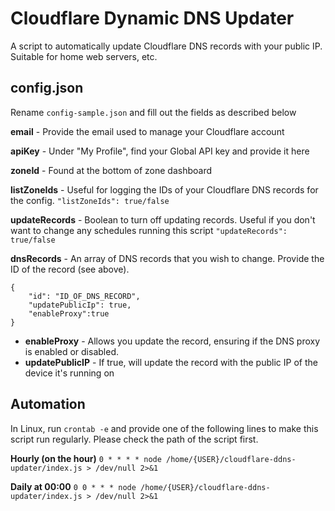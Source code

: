 # Cloudflare Dynamic DNS Updater
A script to automatically update Cloudflare DNS records with your public IP. Suitable for home web servers, etc.

## config.json
Rename ``config-sample.json`` and fill out the fields as described below

**email** - Provide the email used to manage your Cloudflare account

**apiKey** - Under "My Profile", find your Global API key and provide it here

**zoneId** - Found at the bottom of zone dashboard

**listZoneIds** - Useful for logging the IDs of your Cloudflare DNS records for the config.
	``"listZoneIds": true/false``
	
**updateRecords** - Boolean to turn off updating records. Useful if you don't want to change any schedules running this script
	``"updateRecords": true/false``

**dnsRecords** - An array of DNS records that you wish to change. Provide the ID of the record (see above). 

    {
        "id": "ID_OF_DNS_RECORD",
        "updatePublicIp": true,
        "enableProxy":true
    }

 - **enableProxy** - Allows you update the record, ensuring if the DNS proxy is enabled or disabled.
 - **updatePublicIP** - If true, will update the record with the public IP of the device it's running on

## Automation
In Linux, run ``crontab -e`` and provide one of the following lines to make this script run regularly. Please check the path of the script first.

**Hourly (on the hour)** 
``0 * * * * node /home/{USER}/cloudflare-ddns-updater/index.js > /dev/null 2>&1``

**Daily at 00:00**
``0 0 * * * node /home/{USER}/cloudflare-ddns-updater/index.js > /dev/null 2>&1``
